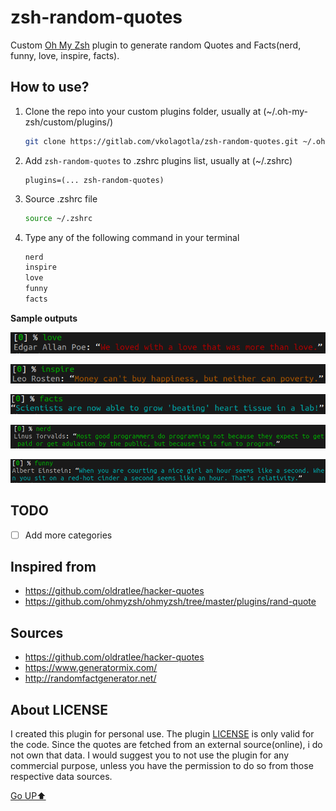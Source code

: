 # zsh-random-quotes

Custom [Oh My Zsh](https://github.com/ohmyzsh/ohmyzsh) plugin to generate random Quotes and Facts(nerd, funny, love, inspire, facts).

## How to use?

1. Clone the repo into your custom plugins folder, usually at (~/.oh-my-zsh/custom/plugins/)

   ```bash
   git clone https://gitlab.com/vkolagotla/zsh-random-quotes.git ~/.oh-my-zsh/custom/plugins/zsh-random-quotes
   ```

2. Add `zsh-random-quotes` to .zshrc plugins list, usually at (~/.zshrc)

   ```
   plugins=(... zsh-random-quotes)
   ```

3. Source .zshrc file

   ```bash
   source ~/.zshrc
   ```
   
4. Type any of the following command in your terminal

   ```bash
   nerd 
   inspire
   love
   funny
   facts
   ```

**Sample outputs**

![Sample images](static/love.png)

![Sample images](static/inspire.png)

![Sample images](static/facts.png)

![Sample images](static/nerd.png)

![Sample images](static/funny.png)

## TODO

- [ ] Add more categories

## Inspired from

* https://github.com/oldratlee/hacker-quotes
* https://github.com/ohmyzsh/ohmyzsh/tree/master/plugins/rand-quote

## Sources

* https://github.com/oldratlee/hacker-quotes
* https://www.generatormix.com/
* http://randomfactgenerator.net/

## About LICENSE

I created this plugin for personal use. The plugin [LICENSE](LICENSE) is only valid for the code. Since the quotes are fetched from an external source(online), i do not own that data. I would suggest you to not use the plugin for any commercial purpose, unless you have the permission to do so from those respective data sources.

[Go UP⬆️](#zsh-random-quotes)
